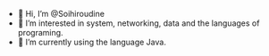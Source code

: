 - 👋 Hi, I’m @Soihiroudine
- 👀 I’m interested in system, networking, data and the languages of programing. 
- 🌱 I’m currently using the language Java.
<!---
Cazers/Cazers is a ✨ special ✨ repository because its `README.md` (this file) appears on your GitHub profile.
You can click the Preview link to take a look at your changes.
--->
